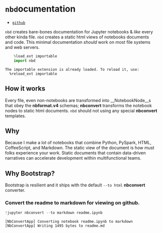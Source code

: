 
# `nbd`ocumentation
* [`github`](https://github.com/tonyfast/nbd)

`nbd` creates bare-bones documentation for Jupyter notebooks & _like_ every other kinda file. `nbd` creates a static html views of notebooks documents and code. This minimal documentation _should_ work on most file systems and web servers.  


```python
    %load_ext importable
    import nbd
```

    The importable extension is already loaded. To reload it, use:
      %reload_ext importable


## How it works

Every file, even non-notebooks are transformed into __NotebookNode__s that obey the __nbformat.v4__ schemas; __nbconvert__ transforms the notebook nodes to static html documents. `nbd` should not using any special __nbconvert__ templates.

## Why

Because I make a lot of notebooks that combine Python, PySpark, HTML, CoffeeScript, and Markdown.  The static view of the document is how must folks experience your work.  Static documents that contain data-driven narratives can accelerate development within multifunctional teams.

## Why Bootstrap?

Bootstrap is resilient and it ships with the default `--to html` __nbconvert__ converter.

### Convert the readme to markdown for viewing on github.


```python
!jupyter nbconvert --to markdown readme.ipynb
```

    [NbConvertApp] Converting notebook readme.ipynb to markdown
    [NbConvertApp] Writing 1495 bytes to readme.md

